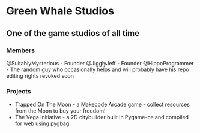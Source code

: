 # Green Whale Studios
## One of the game studios of all time
### Members
@SuitablyMysterious - Founder
@JigglyJeff - Founder
@HippoProgrammer - The random guy who occasionally helps and will probably have his repo editing rights revoked soon
### Projects
* Trapped On The Moon - a Makecode Arcade game - collect resources from the Moon to buy your freedom!
* The Vega Initiative - a 2D citybuilder built in Pygame-ce and compiled for web using pygbag
